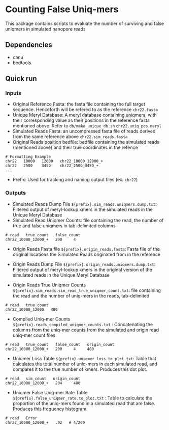 # Counting False Uniq-mers

This package contains scripts to evaluate the number of surviving and false uniqmers in simulated nanopore reads

## Dependencies
- canu
- bedtools

## Quick run
### Inputs
- Original Reference Fasta: the fasta file containing the full target sequence. Henceforth will be refered to as the reference
`chr22.fasta`
- Unique Meryl Database: A meryl database containing uniqmers, with their corresponding value as their positions in the reference fasta mentioned above. Refer to `db/make_unique_db.sh` 
`chr22.uniq_pos.meryl`
- Simulated Reads Fasta: an uncompressed fasta file of reads derived from the same reference above
`chr22.sim_reads.fasta`
- Original Reads position bedfile: bedfile containing the simulated reads (mentioned above) and their true coordinates in the refence
```
# Formatting Example
chr22   10000   12000   chr22_10000_12000_+
chr22   2500    3450    chr22_2500_3450_+
...
```
- Prefix: Used for tracking and naming output files (ex. `chr22`)


### Outputs
- Simulated Reads Dump File `${prefix}.sim_reads.uniqmers.dump.txt`: Filtered output of meryl-lookup kmers in the simulated reads in the Unique Meryl Database
- Simulated Read Uniqmer Counts: file containing the read, the number of true and false uniqmers in tab-delimited columns
```
# read   true_count   false_count
chr22_10000_12000_+   200     4
```
- Origin Reads Fasta file `${prefix}.origin_reads.fasta`: Fasta file of the original locations the Simulated Reads originated from in the reference

- Origin Reads Dump File `${prefix}.origin_reads.uniqmers.dump.txt`: Filtered output of meryl-lookup kmers in the original version of the simulated reads in the Unique Meryl Database
- Origin Reads True Uniqmer Counts `${prefix}.sim_reads.sim_read_true_uniqmer_count.txt`: file containing the read and the number of uniq-mers in the reads, tab-delimited
```
# read   true_count
chr22_10000_12000   400
```
- Compiled Uniq-mer Counts `${prefix}.reads_compiled_uniqmer_counts.txt` : Concatenating the columns from the uniq-mer counts from the simulated and origin read uniq-mer count files
```
# read   true_count   false_count   origin_count
chr22_10000_12000_+   200     4     400
```

- Uniqmer Loss Table `${prefix}.uniqmer_loss.to_plot.txt`: Table that calculates the total number of uniq-mers in each simulated read, and compares it to the true number of kmers. Produces this dot plot.

```
# read   sim_count   origin_count
chr22_10000_12000_+   204     400
```

- Uniqmer False Uniq-mer Rate Table `${prefix}.false_uniqmer_rate.to_plot.txt` : Table to calculate the proportion of the uniq-mers found in a simulated read that are false. Produces this frequency histogram. 
```
# read   Error
chr22_10000_12000_+   .02   # 4/200
```
